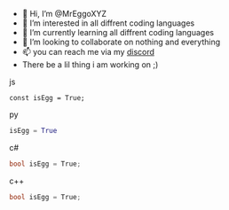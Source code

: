 - 👋 Hi, I’m @MrEggoXYZ
- 👀 I’m interested in all diffrent coding languages
- 🌱 I’m currently learning all diffrent coding languages
- 💞️ I’m looking to collaborate on nothing and everything
- 📫 you can reach me via my [discord](https://discord.gg/4sqCTqxvKA)
- There be a lil thing i am working on ;)

js
```javasript
const isEgg = True;
```
py
```python
isEgg = True
```
c#
```csharp
bool isEgg = True;
```
c++
```cpp
bool isEgg = True;
```
